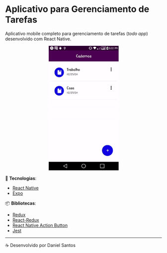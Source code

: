 # Aplicativo para Gerenciamento de Tarefas

Aplicativo mobile completo para gerenciamento de tarefas (*todo app*) desenvolvido com React Native.

<p align="center">
  <img src=".github/preview.gif" height="400px" alt="preview" />
</p>


:rocket: **Tecnologias**:

- [React Native](https://facebook.github.io/react-native/)
- [Expo](https://expo.io/)


:package: **Bibliotecas**:

- [Redux](https://redux.js.org/)
- [React-Redux](react-redux.js.org)
- [React Native Action Button](https://www.npmjs.com/package/react-native-action-button)
- [Jest](https://jestjs.io/docs/en/using-matchers)

---

:coffee: Desenvolvido por Daniel Santos